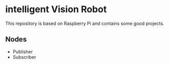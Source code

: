 # intelligent Vision Robot
This repository is based on Raspberry Pi and contains some good projects.

## Nodes
- Publisher
- Subscriber
